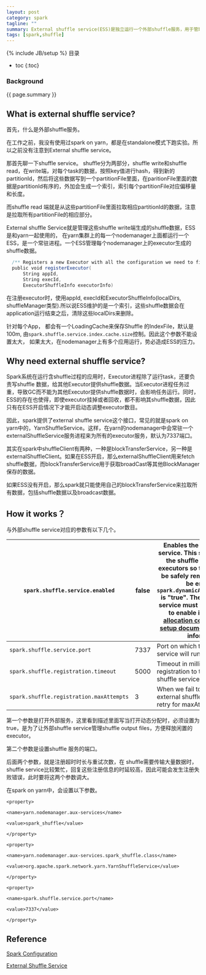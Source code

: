 ```yaml
---
layout: post
category: spark
tagline: ""
summary: External shuffle service(ESS)是独立运行一个外部shuffle服务，用于管理spark的shuffle数据，本文讲解为什么要使用ESS，以及需要注意的地方.此处特指yarnShuffleService.
tags: [spark,shuffle]
---
```

{% include JB/setup %}
目录
* toc
{:toc}
### Background ###
{{ page.summary }}

## What is external shuffle service?

首先，什么是外部shuffle服务。 

在工作之前，我没有使用过spark on yarn，都是在standalone模式下跑实验。所以之前没有注意到External shuffle service。

那首先聊一下shuffle service。 shuffle分为两部分，shuffle write和shuffle read，在write端，对每个task的数据，按照key值进行hash，得到新的partitionId，然后将这些数据写到一个partitionFile里面，在paritionFile里面的数据是partitionId有序的，外加会生成一个索引，索引每个partitionFile对应偏移量和长度。

而shuffle read 端就是从这些partitionFile里面拉取相应partitionId的数据，注意是拉取所有partitionFile的相应部分。

External shuffle Service就是管理这些shuffle write端生成的shuffle数据，ESS是和yarn一起使用的， 在yarn集群上的每一个nodemanager上面都运行一个ESS，是一个常驻进程。一个ESS管理每个nodemanager上的executor生成的shuffle数据。

```scala
  /** Registers a new Executor with all the configuration we need to find its shuffle files. */
  public void registerExecutor(
      String appId,
      String execId,
      ExecutorShuffleInfo executorInfo)
```

在注册executor时，使用appId, execId和ExecutorShuffleInfo(localDirs, shuffleManager类型).所以说ESS维护的是一个索引，这些shuffle数据会在application运行结束之后，清除这些localDirs来删除。

针对每个App， 都会有一个LoadingCache来保存Shuffle 的IndexFile，默认是100m, 由`spark.shuffle.service.index.cache.size`控制。因此这个参数不能设置太大， 如果太大，在nodemanager上有多个应用运行，势必造成ESS的压力。

## Why need external shuffle service?

Spark系统在运行含shuffle过程的应用时，Executor进程除了运行task，还要负责写shuffle 数据，给其他Executor提供shuffle数据。当Executor进程任务过重，导致GC而不能为其他Executor提供shuffle数据时，会影响任务运行。同时，ESS的存在也使得，即使executor挂掉或者回收，都不影响其shuffle数据，因此只有在ESS开启情况下才能开启动态调整executor数目。

因此，spark提供了external shuffle service这个接口，常见的就是spark on yarn中的，YarnShuffleService。这样，在yarn的nodemanager中会常驻一个externalShuffleService服务进程来为所有的executor服务，默认为7337端口。

其实在spark中shuffleClient有两种，一种是blockTransferService，另一种是externalShuffleClient。如果在ESS开启，那么externalShuffleClient用来fetch  shuffle数据，而blockTransferService用于获取broadCast等其他BlockManager保存的数据。

如果ESS没有开启，那么spark就只能使用自己的blockTransferService来拉取所有数据，包括shuffle数据以及broadcast数据。

## How it works？

与外部shuffle service对应的参数有以下几个。

| `spark.shuffle.service.enabled`          | false | Enables the external shuffle service. This service preserves the shuffle files written by executors so the executors can be safely removed. This must be enabled if `spark.dynamicAllocation.enabled` is "true". The external shuffle service must be set up in order to enable it. See[dynamic allocation configuration and setup documentation](http://spark.apache.org/docs/latest/job-scheduling.html#configuration-and-setup) for more information. |
| ---------------------------------------- | ----- | ------------------------------------------------------------ |
| `spark.shuffle.service.port`             | 7337  | Port on which the external shuffle service will run.         |
| `spark.shuffle.registration.timeout`     | 5000  | Timeout in milliseconds for registration to the external shuffle service. |
| `spark.shuffle.registration.maxAttempts` | 3     | When we fail to register to the external shuffle service, we will retry for maxAttempts times. |

第一个参数是打开外部服务，这里看到描述里面写当打开动态分配时，必须设置为true，是为了让外部shuffle service管理shuffle output files，方便释放闲置的executor。

第二个参数是设置shuffle 服务的端口。

后面两个参数，就是注册超时时长与重试次数，在 shuffle需要传输大量数据时，shuffle service比较繁忙，回复这些注册信息的时延较高，因此可能会发生注册失败错误，此时要将这两个参数调大。

在spark on yarn中，会设置以下参数。

```shell
<property>

<name>yarn.nodemanager.aux-services</name>

<value>spark_shuffle</value>

</property>

<property>

<name>yarn.nodemanager.aux-services.spark_shuffle.class</name>

<value>org.apache.spark.network.yarn.YarnShuffleService</value>

</property>

<property>

<name>spark.shuffle.service.port</name>

<value>7337</value>

</property>

```



## Reference 

[Spark Configuration](http://spark.apache.org/docs/latest/configuration.html)

[External Shuffle Service](https://jaceklaskowski.gitbooks.io/mastering-apache-spark/spark-ExternalShuffleService.html)

